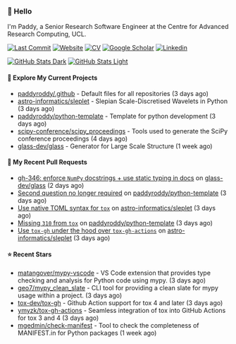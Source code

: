 ### 👋 Hello

I'm Paddy, a Senior Research Software Engineer at the Centre for Advanced
Research Computing, UCL.

[![Last Commit](https://img.shields.io/github/last-commit/paddyroddy/paddyroddy/main?label=updated)](https://github.com/paddyroddy)
[![Website](https://img.shields.io/badge/GitHub%20Pages-222?logo=githubpages&logoColor=fff&style=for-the-badge&style=flat)](https://paddyroddy.github.io)
[![CV](https://img.shields.io/badge/CV-PDF-pink.svg)](https://paddyroddy.github.io/cv)
[![Google Scholar](https://img.shields.io/badge/Google%20Scholar-4285F4?logo=googlescholar&logoColor=fff&style=for-the-badge&style=flat)](https://scholar.google.com/citations?user=OFigHUwAAAAJ)
[![Linkedin](https://img.shields.io/badge/LinkedIn-0A66C2?logo=linkedin&logoColor=fff&style=for-the-badge&style=flat)](https://www.linkedin.com/in/patrickjamesroddy)

[![GitHub Stats Dark](https://github-readme-stats-paddyroddy.vercel.app/api?username=paddyroddy&disable_animations=true&hide_border=true&hide_title=true&include_all_commits=true&rank_icon=github&show=prs_merged,reviews&show_icons=true&theme=tokyonight)](https://github.com/paddyroddy/paddyroddy#gh-dark-mode-only)
[![GitHub Stats Light](https://github-readme-stats-paddyroddy.vercel.app/api?username=paddyroddy&disable_animations=true&hide_border=true&hide_title=true&include_all_commits=true&rank_icon=github&show=prs_merged,reviews&show_icons=true&theme=default)](https://github.com/paddyroddy/paddyroddy#gh-light-mode-only)

#### 👷 Explore My Current Projects

- [paddyroddy/.github](https://github.com/paddyroddy/.github) - Default files for all repositories
  (3 days ago)
- [astro-informatics/sleplet](https://github.com/astro-informatics/sleplet) - Slepian Scale-Discretised Wavelets in Python
  (3 days ago)
- [paddyroddy/python-template](https://github.com/paddyroddy/python-template) - Template for python development
  (3 days ago)
- [scipy-conference/scipy_proceedings](https://github.com/scipy-conference/scipy_proceedings) - Tools used to generate the SciPy conference proceedings
  (4 days ago)
- [glass-dev/glass](https://github.com/glass-dev/glass) - Generator for Large Scale Structure
  (1 week ago)

#### 🔨 My Recent Pull Requests

- [gh-346: enforce `NumPy` docstrings &#43; use static typing in docs](https://github.com/glass-dev/glass/pull/347) on [glass-dev/glass](https://github.com/glass-dev/glass)
  (2 days ago)
- [Second question no longer required](https://github.com/paddyroddy/python-template/pull/179) on [paddyroddy/python-template](https://github.com/paddyroddy/python-template)
  (3 days ago)
- [Use native TOML syntax for `tox`](https://github.com/astro-informatics/sleplet/pull/421) on [astro-informatics/sleplet](https://github.com/astro-informatics/sleplet)
  (3 days ago)
- [Missing `310` from `tox`](https://github.com/paddyroddy/python-template/pull/178) on [paddyroddy/python-template](https://github.com/paddyroddy/python-template)
  (3 days ago)
- [Use `tox-gh` under the hood over `tox-gh-actions`](https://github.com/astro-informatics/sleplet/pull/420) on [astro-informatics/sleplet](https://github.com/astro-informatics/sleplet)
  (3 days ago)

#### ⭐ Recent Stars

- [matangover/mypy-vscode](https://github.com/matangover/mypy-vscode) - VS Code extension that provides type checking and analysis for Python code using mypy.
  (3 days ago)
- [geo7/mypy_clean_slate](https://github.com/geo7/mypy_clean_slate) - CLI tool for providing a clean slate for mypy usage within a project.
  (3 days ago)
- [tox-dev/tox-gh](https://github.com/tox-dev/tox-gh) - Github Action support for tox 4 and later
  (3 days ago)
- [ymyzk/tox-gh-actions](https://github.com/ymyzk/tox-gh-actions) - Seamless integration of tox into GitHub Actions for tox 3 and 4
  (3 days ago)
- [mgedmin/check-manifest](https://github.com/mgedmin/check-manifest) - Tool to check the completeness of MANIFEST.in for Python packages
  (1 week ago)
